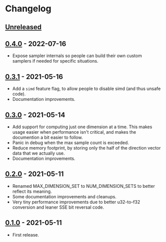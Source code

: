 # Changelog


## [Unreleased]


## [0.4.0] - 2022-07-16

- Expose sampler internals so people can build their own custom samplers if needed for specific situations.


## [0.3.1] - 2021-05-16

- Add a `simd` feature flag, to allow people to disable simd (and thus unsafe code).
- Documentation improvements.


## [0.3.0] - 2021-05-14

- Add support for computing just one dimension at a time.  This makes usage
  easier when performance isn't critical, and makes the documention a bit
  easier to follow.
- Panic in debug when the max sample count is exceeded.
- Reduce memory footprint, by storing only the half of the direction vector data that we actually use.
- Documentation improvements.


## [0.2.0] - 2021-05-11

- Renamed MAX_DIMENSION_SET to NUM_DIMENSION_SETS to better reflect its meaning.
- Some documentation improvements and cleanups.
- Very tiny performance improvements due to better u32-to-f32 conversion and
  leaner SSE bit reversal code.


## [0.1.0] - 2021-05-11

- First release.


[Unreleased]: https://github.com/cessen/sobol_burley/compare/v0.4.0...HEAD
[0.4.0]: https://github.com/cessen/sobol_burley/compare/v0.3.1...v0.4.0
[0.3.1]: https://github.com/cessen/sobol_burley/compare/v0.3.0...v0.3.1
[0.3.0]: https://github.com/cessen/sobol_burley/compare/v0.2.0...v0.3.0
[0.2.0]: https://github.com/cessen/sobol_burley/compare/v0.1.0...v0.2.0
[0.1.0]: https://github.com/cessen/sobol_burley/releases/tag/v0.1.0
